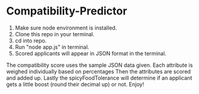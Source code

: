 # Compatibility-Predictor


1) Make sure node environment is installed.
2) Clone this repo in your terminal.
3) cd into repo.
4) Run "node app.js" in terminal.
5) Scored applicants will appear in JSON format in the terminal.

The compatibility score uses the sample JSON data given.
Each attribute is weighed individually based on percentages
Then the attributes are scored and added up.
Lastly the spicyFoodTolerance will determine if an applicant gets a little boost (round their decimal up) or not.
Enjoy!
